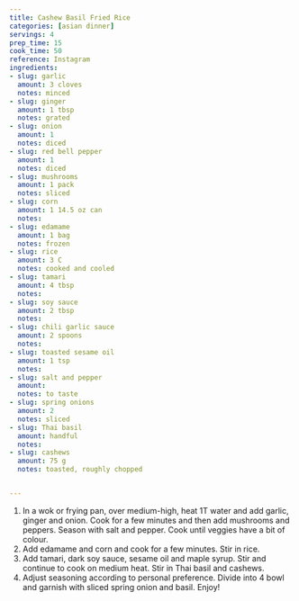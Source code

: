 ```yaml
---
title: Cashew Basil Fried Rice
categories: [asian dinner]
servings: 4
prep_time: 15
cook_time: 50
reference: Instagram
ingredients:
- slug: garlic
  amount: 3 cloves
  notes: minced
- slug: ginger
  amount: 1 tbsp
  notes: grated
- slug: onion
  amount: 1
  notes: diced
- slug: red bell pepper
  amount: 1
  notes: diced
- slug: mushrooms
  amount: 1 pack
  notes: sliced
- slug: corn
  amount: 1 14.5 oz can
  notes:
- slug: edamame
  amount: 1 bag
  notes: frozen
- slug: rice
  amount: 3 C
  notes: cooked and cooled
- slug: tamari
  amount: 4 tbsp
  notes:
- slug: soy sauce
  amount: 2 tbsp
  notes:
- slug: chili garlic sauce
  amount: 2 spoons
  notes:
- slug: toasted sesame oil
  amount: 1 tsp
  notes:
- slug: salt and pepper
  amount:
  notes: to taste
- slug: spring onions
  amount: 2
  notes: sliced
- slug: Thai basil
  amount: handful
  notes:
- slug: cashews
  amount: 75 g
  notes: toasted, roughly chopped


---
```


1. ⁣In a wok or frying pan, over medium-high, heat 1T water and add garlic, ginger and onion. Cook for a few minutes and then add mushrooms and peppers. Season with salt and pepper. Cook until veggies have a bit of colour. ⁣
⁣⁣
2. ⁣Add edamame and corn and cook for a few minutes. Stir in rice. ⁣
⁣⁣
3. ⁣Add tamari, dark soy sauce, sesame oil and maple syrup. Stir and continue to cook on medium heat. Stir in Thai basil and cashews. ⁣
⁣⁣
4. ⁣Adjust seasoning according to personal preference. Divide into 4 bowl and garnish with sliced spring onion and basil. Enjoy!⁣

